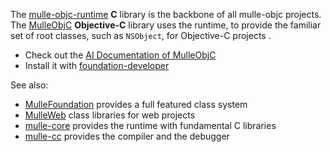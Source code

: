The [mulle-objc-runtime](//github.com/mulle-objc/mulle-objc-runtime) **C** library is the backbone of all mulle-objc projects.
The [MulleObjC](//github.com/mulle-objc/MulleObjC) **Objective-C** library uses the runtime, to provide the familiar set of root classes, 
such as `NSObject`, for Objective-C projects . 

* Check out the [AI Documentation of MulleObjC](//mulle-objc.github.io/MulleObjC-overview/)
* Install it with [foundation-developer](//github.com/MulleFoundation/foundation-developer)
  
See also:

* [MulleFoundation](//github.com/MulleFoundation) provides a full featured class system
* [MulleWeb](//github.com/MulleWeb) class libraries for web projects
* [mulle-core](//github.com/mulle-core) provides the runtime with fundamental C libraries
* [mulle-cc](//github.com/mulle-cc) provides the compiler and the debugger
